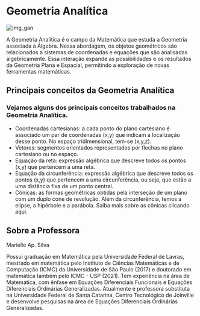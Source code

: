 # Geometria Analítica

![img_gan](https://github.com/hertonnn/UDESC_Ciencia_da_Computacao/blob/master/utils/img/img_gan.jpg)

A Geometria Analítica é o campo da Matemática que estuda a Geometria associada à Álgebra. Nessa abordagem, os objetos geométricos são relacionados a sistemas de coordenadas e equações que são analisadas algebricamente. Essa interação expande as possibilidades e os resultados da Geometria Plana e Espacial, permitindo a exploração de novas ferramentas matemáticas.

## Principais conceitos da Geometria Analítica
### Vejamos alguns dos principais conceitos trabalhados na Geometria Analítica.

- Coordenadas cartesianas: a cada ponto do plano cartesiano é associado um par de coordenadas (x,y) que indicam a localização desse ponto. No espaço tridimensional, tem-se (x,y,z).
- Vetores: segmentos orientados representados por flechas no plano cartesiano ou no espaço.
- Equação da reta: expressão algébrica que descreve todos os pontos (x,y) que pertencem a uma reta.
- Equação da circunferência: expressão algébrica que descreve todos os pontos (x,y) que pertencem a uma circunferência, ou seja, que estão a uma distância fixa de um ponto central.
- Cônicas: as formas geométricas obtidas pela interseção de um plano com um duplo cone de revolução. Além da circunferência, temos a elipse, a hipérbole e a parábola. Saiba mais sobre as cônicas clicando aqui.

## Sobre a Professora 

Marielle Ap. Silva

Possui graduação em Matemática pela Universidade Federal de Lavras, mestrado em matemática pelo Instituto de Ciências Matemáticas e de Computação (ICMC) da Universidade de São Paulo (2017) e doutorado em matemática também pelo ICMC - USP (2021). Tem experiência na área de Matemática, com ênfase em Equações Diferenciais Funcionais e Equações Diferenciais Ordinárias Generalizadas. Atualmente é professora substituta na Universidade Federal de Santa Catarina, Centro Tecnológico de Joinville e desenvolve pesquisas na área de Equações Diferenciais Ordinárias Generalizadas.

